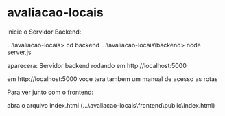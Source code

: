 ﻿# avaliacao-locais

inicie o Servidor Backend:

...\avaliacao-locais> cd backend
...\avaliacao-locais\backend> node server.js

aparecera:
Servidor backend rodando em http://localhost:5000

em http://localhost:5000 voce tera tambem um manual de acesso as rotas

Para ver junto com o frontend:

abra o arquivo index.html
(...\avaliacao-locais\frontend\public\index.html)
